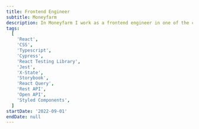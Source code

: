 ```yaml
---
title: Frontend Engineer
subtitle: Moneyfarm
description: In Moneyfarm I work as a frontend engineer in one of the cross functional teams. I was responsible for the creation of 3 new products, the refactoring of large parts of the website and the implementation of new features and back-office tools. I learned to work in an agile environment and to collaborate with other teams.
tags:
  [
    'React',
    'CSS',
    'Typescript',
    'Cypress',
    'React Testing Library',
    'Jest',
    'X-State',
    'Storybook',
    'React Query',
    'Rest API',
    'Open API',
    'Styled Components',
  ]
startDate: '2022-09-01'
endDate: null
---
```

